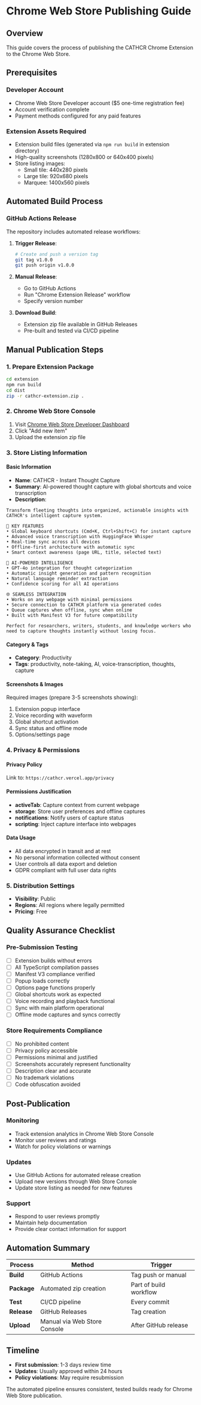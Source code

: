 # Chrome Web Store Publishing Guide

## Overview
This guide covers the process of publishing the CATHCR Chrome Extension to the Chrome Web Store.

## Prerequisites

### Developer Account
- Chrome Web Store Developer account ($5 one-time registration fee)
- Account verification complete
- Payment methods configured for any paid features

### Extension Assets Required
- Extension build files (generated via `npm run build` in extension directory)
- High-quality screenshots (1280x800 or 640x400 pixels)
- Store listing images:
  - Small tile: 440x280 pixels
  - Large tile: 920x680 pixels
  - Marquee: 1400x560 pixels

## Automated Build Process

### GitHub Actions Release
The repository includes automated release workflows:

1. **Trigger Release**:
   ```bash
   # Create and push a version tag
   git tag v1.0.0
   git push origin v1.0.0
   ```

2. **Manual Release**:
   - Go to GitHub Actions
   - Run "Chrome Extension Release" workflow
   - Specify version number

3. **Download Build**:
   - Extension zip file available in GitHub Releases
   - Pre-built and tested via CI/CD pipeline

## Manual Publication Steps

### 1. Prepare Extension Package
```bash
cd extension
npm run build
cd dist
zip -r cathcr-extension.zip .
```

### 2. Chrome Web Store Console
1. Visit [Chrome Web Store Developer Dashboard](https://chrome.google.com/webstore/devconsole)
2. Click "Add new item"
3. Upload the extension zip file

### 3. Store Listing Information

#### Basic Information
- **Name**: CATHCR - Instant Thought Capture
- **Summary**: AI-powered thought capture with global shortcuts and voice transcription
- **Description**:
```
Transform fleeting thoughts into organized, actionable insights with CATHCR's intelligent capture system.

🎯 KEY FEATURES
• Global keyboard shortcuts (Cmd+K, Ctrl+Shift+C) for instant capture
• Advanced voice transcription with HuggingFace Whisper
• Real-time sync across all devices
• Offline-first architecture with automatic sync
• Smart context awareness (page URL, title, selected text)

🤖 AI-POWERED INTELLIGENCE
• GPT-4o integration for thought categorization
• Automatic insight generation and pattern recognition
• Natural language reminder extraction
• Confidence scoring for all AI operations

🌐 SEAMLESS INTEGRATION
• Works on any webpage with minimal permissions
• Secure connection to CATHCR platform via generated codes
• Queue captures when offline, sync when online
• Built with Manifest V3 for future compatibility

Perfect for researchers, writers, students, and knowledge workers who need to capture thoughts instantly without losing focus.
```

#### Category & Tags
- **Category**: Productivity
- **Tags**: productivity, note-taking, AI, voice-transcription, thoughts, capture

#### Screenshots & Images
Required images (prepare 3-5 screenshots showing):
1. Extension popup interface
2. Voice recording with waveform
3. Global shortcut activation
4. Sync status and offline mode
5. Options/settings page

### 4. Privacy & Permissions

#### Privacy Policy
Link to: `https://cathcr.vercel.app/privacy`

#### Permissions Justification
- **activeTab**: Capture context from current webpage
- **storage**: Store user preferences and offline captures
- **notifications**: Notify users of capture status
- **scripting**: Inject capture interface into webpages

#### Data Usage
- All data encrypted in transit and at rest
- No personal information collected without consent
- User controls all data export and deletion
- GDPR compliant with full user data rights

### 5. Distribution Settings
- **Visibility**: Public
- **Regions**: All regions where legally permitted
- **Pricing**: Free

## Quality Assurance Checklist

### Pre-Submission Testing
- [ ] Extension builds without errors
- [ ] All TypeScript compilation passes
- [ ] Manifest V3 compliance verified
- [ ] Popup loads correctly
- [ ] Options page functions properly
- [ ] Global shortcuts work as expected
- [ ] Voice recording and playback functional
- [ ] Sync with main platform operational
- [ ] Offline mode captures and syncs correctly

### Store Requirements Compliance
- [ ] No prohibited content
- [ ] Privacy policy accessible
- [ ] Permissions minimal and justified
- [ ] Screenshots accurately represent functionality
- [ ] Description clear and accurate
- [ ] No trademark violations
- [ ] Code obfuscation avoided

## Post-Publication

### Monitoring
- Track extension analytics in Chrome Web Store Console
- Monitor user reviews and ratings
- Watch for policy violations or warnings

### Updates
- Use GitHub Actions for automated release creation
- Upload new versions through Web Store Console
- Update store listing as needed for new features

### Support
- Respond to user reviews promptly
- Maintain help documentation
- Provide clear contact information for support

## Automation Summary

| Process | Method | Trigger |
|---------|--------|---------|
| **Build** | GitHub Actions | Tag push or manual |
| **Package** | Automated zip creation | Part of build workflow |
| **Test** | CI/CD pipeline | Every commit |
| **Release** | GitHub Releases | Tag creation |
| **Upload** | Manual via Web Store Console | After GitHub release |

## Timeline
- **First submission**: 1-3 days review time
- **Updates**: Usually approved within 24 hours
- **Policy violations**: May require resubmission

The automated pipeline ensures consistent, tested builds ready for Chrome Web Store publication.